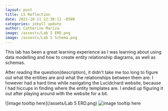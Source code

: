 ```yaml
---
layout: post
title: L5 Reflection
date: 2021-10-11 22:38:11 -0500
categories: jekyll update
author: Catherine Mariza
image: /assests/Lab 5 ERD.png
image: /assests/Lab 5 Schema.png
---
```

This lab has been a great learning experience as I was learning about using data modelling and how to create entity relationship diagrams, as well as schemas.

After reading the question(description), it didn't take me too long to figure out what the entities are and what the relationships between them are. I however had a hard time while navigating the Lucidchard website, because I had hiccups in finding where the entity templates are. I ended up figuring it out after playing around with the website for a bit.


![image tooltip here](/assets/Lab 5 ERD.png)
![image tooltip here](https://my.vertabelo.com/model/pBNnxn9YD5ZPBDcawSjanZcUl8foosC3)
